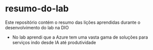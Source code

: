 # resumo-do-lab
Este repositório contém o resumo das lições aprendidas durante o desenvolvimento do lab na DIO

* No lab aprendi que a Azure tem uma vasta gama de soluções para serviços indo desde IA até produtividade
